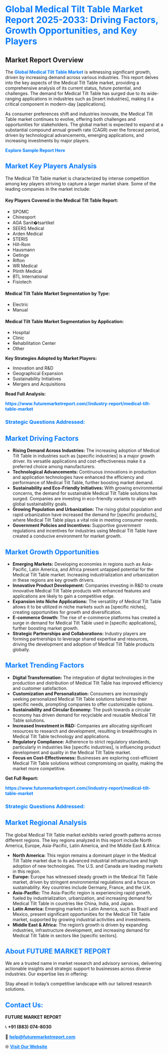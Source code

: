 <h1 style="color: #007BFF;">Global Medical Tilt Table Market Report 2025-2033: Driving Factors, Growth Opportunities, and Key Players</h1>

<section id="overview">
<h2>Market Report Overview</h2>
<p>The <a href="https://www.futuremarketreport.com//industry-report/medical-tilt-table-market" style="color: #007BFF; text-decoration: none;"><strong>Global Medical Tilt Table Market</strong></a> is witnessing significant growth, driven by increasing demand across various industries. This report delves into the key aspects of the Medical Tilt Table market, providing a comprehensive analysis of its current status, future potential, and challenges. The demand for Medical Tilt Table has surged due to its wide-ranging applications in industries such as [insert industries], making it a critical component in modern-day [applications].</p>
<p>As consumer preferences shift and industries innovate, the Medical Tilt Table market continues to evolve, offering both challenges and opportunities for stakeholders. The global market is expected to expand at a substantial compound annual growth rate (CAGR) over the forecast period, driven by technological advancements, emerging applications, and increasing investments by major players.</p>
</section>

<section id="overview">
<p><a href="https://www.futuremarketreport.com//request-sample/reportId=78133" style="color: #007BFF; text-decoration: none;"><strong>Explore Sample Report Here</strong></a></p>
</section>

<section id="key-players">
<h2 style="color: #007BFF;">Market Key Players Analysis</h2>
<p>The Medical Tilt Table market is characterized by intense competition among key players striving to capture a larger market share. Some of the leading companies in the market include:</p>
<h4>Key Players Covered in the Medical Tilt Table Report:</h4>
<ul><li>SPOMC</li><li>Chinesport</li><li>AGA Sanit�tsartikel</li><li>SEERS Medical</li><li>Arden Medical</li><li>STERIS</li><li>Hill-Rom</li><li>Hausmann</li><li>Getinge</li><li>Rifton</li><li>WR Medical</li><li>Plinth Medical</li><li>BTL International</li><li>Fisiotech</li></ul>
<h4>Medical Tilt Table Market Segmentation by Type:</h4>
<ul><li>Electric</li><li>Manual</li></ul>

<h4>Medical Tilt Table Market Segmentation by Application:</h4>
<ul><li>Hospital</li><li>Clinic</li><li>Rehabilitation Center</li><li>Other</li></ul>
<p><strong>Key Strategies Adopted by Market Players:</strong></p>
<ul>
<li>Innovation and R&D</li>
<li>Geographical Expansion</li>
<li>Sustainability Initiatives</li>
<li>Mergers and Acquisitions</li>
</ul>
</section>

<section>
<p><strong>Read Full Analysis: </strong></p><a href="https://www.futuremarketreport.com//industry-report/medical-tilt-table-market" style="color: #007BFF; text-decoration: none;"><strong>https://www.futuremarketreport.com//industry-report/medical-tilt-table-market</strong></a>
<h3 style="color: #007BFF;">Strategic Questions Addressed:</h3>
</section>

<section id="driving-factors">
<h2 style="color: #007BFF;">Market Driving Factors</h2>
<ul>
<li><strong>Rising Demand Across Industries:</strong> The increasing adoption of Medical Tilt Table in industries such as [specific industries] is a major growth driver. Its versatile applications and cost-effectiveness make it a preferred choice among manufacturers.</li>
<li><strong>Technological Advancements:</strong> Continuous innovations in production and application technologies have enhanced the efficiency and performance of Medical Tilt Table, further boosting market demand.</li>
<li><strong>Sustainability and Eco-Friendly Initiatives:</strong> With growing environmental concerns, the demand for sustainable Medical Tilt Table solutions has surged. Companies are investing in eco-friendly variants to align with global sustainability goals.</li>
<li><strong>Growing Population and Urbanization:</strong> The rising global population and rapid urbanization have increased the demand for [specific products], where Medical Tilt Table plays a vital role in meeting consumer needs.</li>
<li><strong>Government Policies and Incentives:</strong> Supportive government regulations and incentives for industries using Medical Tilt Table have created a conducive environment for market growth.</li>
</ul>
</section>

<section id="growth-opportunities">
<h2 style="color: #007BFF;">Market Growth Opportunities</h2>
<ul>
<li><strong>Emerging Markets:</strong> Developing economies in regions such as Asia-Pacific, Latin America, and Africa present untapped potential for the Medical Tilt Table market. Increasing industrialization and urbanization in these regions are key growth drivers.</li>
<li><strong>Innovative Product Development:</strong> Companies investing in R&D to create innovative Medical Tilt Table products with enhanced features and applications are likely to gain a competitive edge.</li>
<li><strong>Expansion into Niche Applications:</strong> The versatility of Medical Tilt Table allows it to be utilized in niche markets such as [specific niches], creating opportunities for growth and diversification.</li>
<li><strong>E-commerce Growth:</strong> The rise of e-commerce platforms has created a surge in demand for Medical Tilt Table used in [specific applications], further boosting market growth.</li>
<li><strong>Strategic Partnerships and Collaborations:</strong> Industry players are forming partnerships to leverage shared expertise and resources, driving the development and adoption of Medical Tilt Table products globally.</li>
</ul>
</section>

<section id="trending-factors">
<h2 style="color: #007BFF;">Market Trending Factors</h2>
<ul>
<li><strong>Digital Transformation:</strong> The integration of digital technologies in the production and distribution of Medical Tilt Table has improved efficiency and customer satisfaction.</li>
<li><strong>Customization and Personalization:</strong> Consumers are increasingly seeking personalized Medical Tilt Table solutions tailored to their specific needs, prompting companies to offer customizable options.</li>
<li><strong>Sustainability and Circular Economy:</strong> The push towards a circular economy has driven demand for recyclable and reusable Medical Tilt Table solutions.</li>
<li><strong>Increased Investment in R&D:</strong> Companies are allocating significant resources to research and development, resulting in breakthroughs in Medical Tilt Table technology and applications.</li>
<li><strong>Regulatory Compliance:</strong> Adherence to strict regulatory standards, particularly in industries like [specific industries], is influencing product development and quality in the Medical Tilt Table market.</li>
<li><strong>Focus on Cost-Effectiveness:</strong> Businesses are exploring cost-efficient Medical Tilt Table solutions without compromising on quality, making the market more competitive.</li>
</ul>
</section>

<section>
<p><strong>Get Full Report: </strong></p><a href="https://www.futuremarketreport.com//industry-report/medical-tilt-table-market" style="color: #007BFF; text-decoration: none;"><strong>https://www.futuremarketreport.com//industry-report/medical-tilt-table-market</strong></a>
<h3 style="color: #007BFF;">Strategic Questions Addressed:</h3>
</section>


<section id="regional-analysis">
<h2 style="color: #007BFF;">Market Regional Analysis</h2>
<p>The global Medical Tilt Table market exhibits varied growth patterns across different regions. The key regions analyzed in this report include North America, Europe, Asia-Pacific, Latin America, and the Middle East & Africa:</p>
<ul>
<li><strong>North America:</strong> This region remains a dominant player in the Medical Tilt Table market due to its advanced industrial infrastructure and high adoption of new technologies. The U.S. and Canada are leading markets in this region.</li>
<li><strong>Europe:</strong> Europe has witnessed steady growth in the Medical Tilt Table market, driven by stringent environmental regulations and a focus on sustainability. Key countries include Germany, France, and the U.K.</li>
<li><strong>Asia-Pacific:</strong> The Asia-Pacific region is experiencing rapid growth, fueled by industrialization, urbanization, and increasing demand for Medical Tilt Table in countries like China, India, and Japan.</li>
<li><strong>Latin America:</strong> Emerging markets in Latin America, such as Brazil and Mexico, present significant opportunities for the Medical Tilt Table market, supported by growing industrial activities and investments.</li>
<li><strong>Middle East & Africa:</strong> The region’s growth is driven by expanding industries, infrastructure development, and increasing demand for Medical Tilt Table in sectors like [specific sectors].</li>
</ul>
</section>

<footer>
<h2 style="color: #007BFF;">About FUTURE MARKET REPORT</h2>
<p>We are a trusted name in market research and advisory services, delivering actionable insights and strategic support to businesses across diverse industries. Our expertise lies in offering:</p>

<p>Stay ahead in today’s competitive landscape with our tailored research solutions.</p>

<h2 style="color: #007BFF;">Contact Us:</h2>
<p><strong>FUTURE MARKET REPORT</strong></p>
<p>📞 <strong>+91 (883) 074-8030</strong></p>
<p>📧 <strong><a href="mailto:help@futuremarketreport.com" style="color: #007BFF;">help@futuremarketreport.com</a></strong></p>
<p>🌐 <strong><a href="https://www.futuremarketreport.com/" style="color: #007BFF;">Visit Our Website</a></strong></p>
</footer>